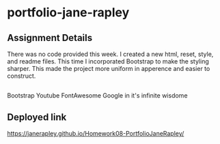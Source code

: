 # portfolio-jane-rapley

## Assignment Details
There was no code provided this week. I created a new html, reset, style, and readme files. This time I incorporated Bootstrap to make the styling sharper. This made the project more uniform in apperence and easier to construct.

##
Bootstrap
Youtube
FontAwesome
Google in it's infinite wisdome

## Deployed link
https://janerapley.github.io/Homework08-PortfolioJaneRapley/ 


